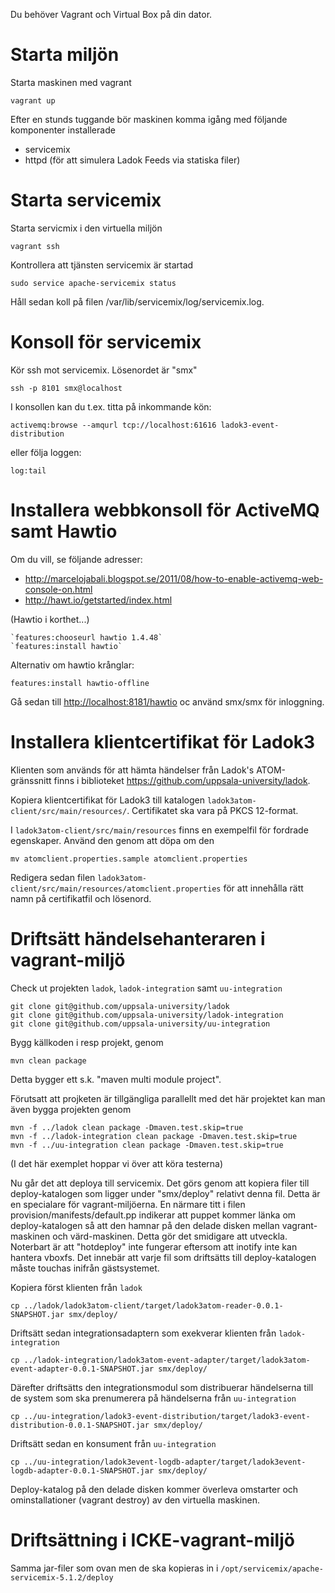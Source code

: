 Du behöver Vagrant och Virtual Box på din dator.

Starta miljön
=============

Starta maskinen med vagrant

    vagrant up

Efter en stunds tuggande bör maskinen komma igång med följande komponenter installerade

* servicemix
* httpd (för att simulera Ladok Feeds via statiska filer)

Starta servicemix
=================

Starta servicmix i den virtuella miljön

    vagrant ssh

Kontrollera att tjänsten servicemix är startad

    sudo service apache-servicemix status

Håll sedan koll på filen /var/lib/servicemix/log/servicemix.log.

Konsoll för servicemix
======================
Kör ssh mot servicemix. Lösenordet är "smx"

    ssh -p 8101 smx@localhost

I konsollen kan du t.ex. titta på inkommande kön:

    activemq:browse --amqurl tcp://localhost:61616 ladok3-event-distribution

eller följa loggen:

    log:tail


Installera webbkonsoll för ActiveMQ samt Hawtio
===============================================

Om du vill, se följande adresser:

* <http://marcelojabali.blogspot.se/2011/08/how-to-enable-activemq-web-console-on.html>
* <http://hawt.io/getstarted/index.html>

(Hawtio i korthet...)

	`features:chooseurl hawtio 1.4.48`
	`features:install hawtio`

Alternativ om hawtio krånglar:

    features:install hawtio-offline

Gå sedan till <http://localhost:8181/hawtio> oc använd smx/smx för inloggning.

Installera klientcertifikat för Ladok3
======================================
Klienten som används för att hämta händelser från Ladok's ATOM-gränssnitt finns i biblioteket <https://github.com/uppsala-university/ladok>.

Kopiera klientcertifikat för Ladok3 till katalogen `ladok3atom-client/src/main/resources/`. Certifikatet ska vara på PKCS 12-format.

I `ladok3atom-client/src/main/resources` finns en exempelfil för fordrade egenskaper. Använd den genom att döpa om den

    mv atomclient.properties.sample atomclient.properties

Redigera sedan filen `ladok3atom-client/src/main/resources/atomclient.properties` för att innehålla rätt namn på certifikatfil och lösenord.

Driftsätt händelsehanteraren i vagrant-miljö
============================================
Check ut projekten `ladok`, `ladok-integration` samt `uu-integration` 

    git clone git@github.com/uppsala-university/ladok
    git clone git@github.com/uppsala-university/ladok-integration
    git clone git@github.com/uppsala-university/uu-integration

Bygg källkoden i resp projekt, genom

    mvn clean package

Detta bygger ett s.k. "maven multi module project".

Förutsatt att projketen är tillgängliga parallellt med det här projektet kan man även bygga projekten genom

    mvn -f ../ladok clean package -Dmaven.test.skip=true
    mvn -f ../ladok-integration clean package -Dmaven.test.skip=true
    mvn -f ../uu-integration clean package -Dmaven.test.skip=true

(I det här exemplet hoppar vi över att köra testerna)

Nu går det att deploya till servicemix. Det görs genom att kopiera filer till deploy-katalogen som
ligger under "smx/deploy" relativt denna fil. Detta är en specialare för vagrant-miljöerna. En närmare
titt i filen provision/manifests/default.pp indikerar att puppet kommer länka om deploy-katalogen så
att den hamnar på den delade disken mellan vagrant-maskinen och värd-maskinen. Detta gör det smidigare
att utveckla. Noterbart är att "hotdeploy" inte fungerar eftersom att inotify inte kan hantera vboxfs.
Det innebär att varje fil som driftsätts till deploy-katalogen måste touchas inifrån gästsystemet.

Kopiera först klienten från `ladok`

    cp ../ladok/ladok3atom-client/target/ladok3atom-reader-0.0.1-SNAPSHOT.jar smx/deploy/

Driftsätt sedan integrationsadaptern som exekverar klienten från `ladok-integration`

    cp ../ladok-integration/ladok3atom-event-adapter/target/ladok3atom-event-adapter-0.0.1-SNAPSHOT.jar smx/deploy/

Därefter driftsätts den integrationsmodul som distribuerar händelserna till de system som ska prenumerera på händelserna från `uu-integration`

    cp ../uu-integration/ladok3-event-distribution/target/ladok3-event-distribution-0.0.1-SNAPSHOT.jar smx/deploy/

Driftsätt sedan en konsument från `uu-integration`

    cp ../uu-integration/ladok3event-logdb-adapter/target/ladok3event-logdb-adapter-0.0.1-SNAPSHOT.jar smx/deploy/

Deploy-katalog på den delade disken kommer överleva omstarter och ominstallationer (vagrant destroy) av den virtuella maskinen.

Driftsättning i ICKE-vagrant-miljö
========================================

Samma jar-filer som ovan men de ska kopieras in i `/opt/servicemix/apache-servicemix-5.1.2/deploy`

